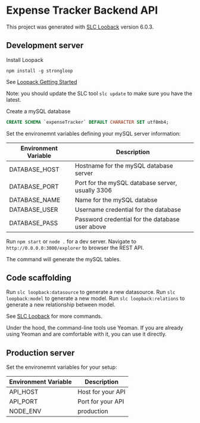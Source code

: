 # Expense Tracker Backend API

This project was generated with [SLC Looback](https://loopback.io/doc/en/lb2/Command-line-tools.html) version 6.0.3.

## Development server

Install Loopack

```npm install -g strongloop```

See [Loopack Getting Started](http://loopback.io/getting-started/)

Note: you should update the SLC tool ```slc update``` to make sure you have the latest.

Create a mySQL database

```SQL
CREATE SCHEMA `expenseTracker` DEFAULT CHARACTER SET utf8mb4;
```
Set the environemnt variables defining your mySQL server information:

| Environment Variable | Description |
| ---| --- |
| DATABASE_HOST | Hostname for the mySQL database server |
| DATABASE_PORT | Port for the mySQL database server, usually 3306 |
| DATABASE_NAME | Name for the mySQL databse |
| DATABASE_USER | Username credential for the database |
| DATABASE_PASS | Password credential for the database user above |

Run `npm start` or `node .` for a dev server. Navigate to `http://0.0.0.0:3000/explorer` to browser the REST API. 

The command will generate the mySQL tables.

## Code scaffolding

Run `slc loopback:datasource` to generate a new datasource.
Run `slc loopback:model` to generate a new model.
Run `slc loopback:relations` to generate a new relationship between model.

See [SLC Looback](https://loopback.io/doc/en/lb2/Command-line-tools.html) for more commands.

Under the hood, the command-line tools use Yeoman. If you are already using Yeoman and are comfortable with it, you can use it directly.

## Production server

Set the environemnt variables for your setup:

| Environment Variable | Description |
| ---| --- |
| API_HOST | Host for your API |
| API_PORT | Port for your API |
| NODE_ENV | production |
